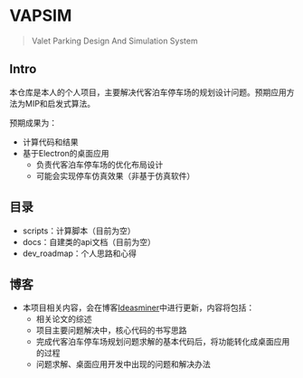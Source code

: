 # VAPSIM

> Valet Parking Design And Simulation System

## Intro

本仓库是本人的个人项目，主要解决代客泊车停车场的规划设计问题。预期应用方法为MIP和启发式算法。

预期成果为：

* 计算代码和结果
* 基于Electron的桌面应用
  * 负责代客泊车停车场的优化布局设计
  * 可能会实现停车仿真效果（非基于仿真软件）

## 目录

* scripts：计算脚本（目前为空）
* docs：自建类的api文档（目前为空）
* dev_roadmap：个人思路和心得

## 博客
* 本项目相关内容，会在博客[Ideasminer](https://ideasminer.github.io/tags/VAPSIM/)中进行更新，内容将包括：
  * 相关论文的综述
  * 项目主要问题解决中，核心代码的书写思路
  * 完成代客泊车停车场规划问题求解的基本代码后，将功能转化成桌面应用的过程
  * 问题求解、桌面应用开发中出现的问题和解决办法